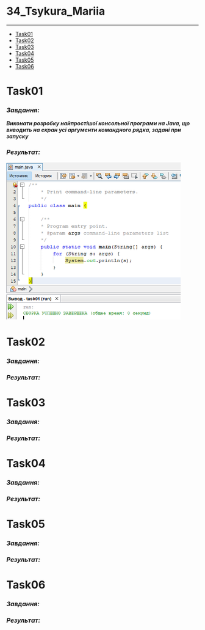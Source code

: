# 34_Tsykura_Mariia
---
- [Task01](README.md/#Task01)
- [Task02](README.md/#Task02)
- [Task03](README.md/#Task03)
- [Task04](README.md/#Task04)
- [Task05](README.md/#Task05)
- [Task06](README.md/#Task06)

# Task01
### *Завдання:*
***Виконати розробку найпростішої консольної програми на Java,
що виводить на екран усі аргументи командного рядка, задані при запуску***
### *Результат:*
![result_01](https://github.com/mariiatsykura/34_Tsykura_Mariia/blob/main/Task01/result_task01.png)
# Task02
### *Завдання:*
### *Результат:*
# Task03
### *Завдання:*
### *Результат:*
# Task04
### *Завдання:*
### *Результат:*
# Task05
### *Завдання:*
### *Результат:*
# Task06
### *Завдання:*
### *Результат:*
